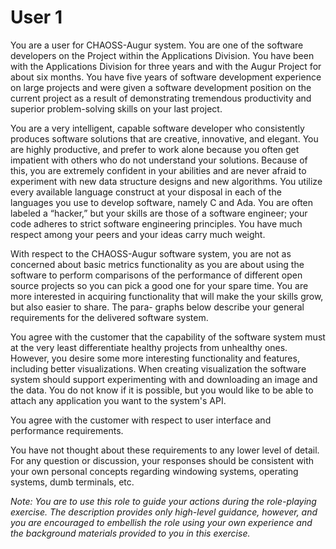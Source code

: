 # User 1
You are a user for CHAOSS-Augur system.  You are one of the software developers on  the Project within  the
Applications Division.  You have been with the Applications Division for three years and with the Augur Project for about six months.  You have five years of software development experience on large projects and were given a software development position on the current project as a result of demonstrating tremendous productivity and superior problem-solving skills on your last project.

You are a very intelligent, capable software developer who consistently produces software solutions that are creative, innovative, and elegant.  You are highly productive, and prefer to work alone because you often get impatient with others who do not understand your solutions.  Because of this, you are extremely confident in your abilities and are never afraid to experiment with new data structure designs and new algorithms.  You utilize every available language construct at your disposal in each of the languages you use to develop software, namely C and Ada.  You are often labeled a “hacker,” but your skills are those of a software engineer; your code adheres to strict software engineering principles.  You have much respect among your peers and your ideas carry much weight.

With respect to the CHAOSS-Augur software system, you are not as concerned about basic metrics functionality as you are about using the software to perform comparisons of the performance of different open source projects so you can pick a good one for your spare time.  You are more interested in acquiring functionality that will make the your skills grow, but also easier to share.  The para- graphs below describe your general requirements for the delivered software system.

You agree with the customer that the capability of the software system must  at the very least differentiate healthy projects from unhealthy ones.   However, you  desire  some  more interesting functionality  and features, including better visualizations.  When creating visualization the software system should support experimenting with and downloading an image and the data. You do not know if it is possible, but you would like to be able to attach any application you want to the system's API.  

You agree with the customer with respect to user interface and performance requirements.

You have not thought about these requirements to any lower level of detail.  For any question or discussion, your responses should be consistent with your own personal concepts regarding windowing systems, operating systems, dumb terminals, etc.

*Note: You are to use this role to guide your actions during the role-playing exercise.  The description provides only high-level guidance, however, and you are encouraged to embellish the role using your own experience and the background materials provided to you in this exercise.*